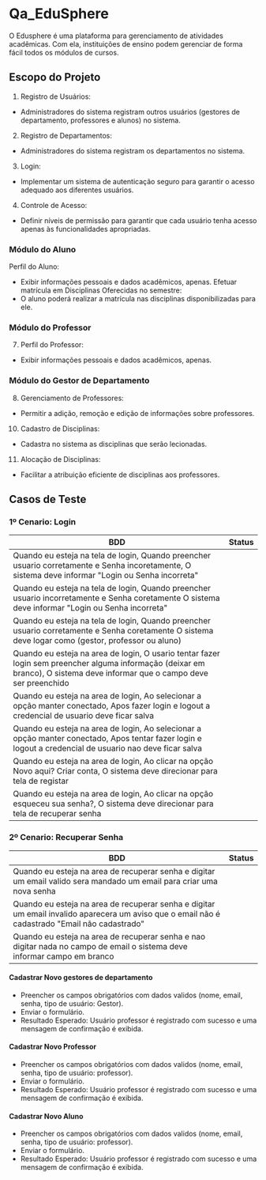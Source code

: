 # Qa_EduSphere

O Edusphere é uma plataforma para gerenciamento de atividades acadêmicas. Com ela, instituições de ensino podem gerenciar de forma fácil todos os módulos de cursos.

## Escopo do Projeto

1. Registro de Usuários:
- Administradores do sistema registram outros usuários (gestores de
departamento, professores e alunos) no sistema.
2. Registro de Departamentos:
- Administradores do sistema registram os departamentos no sistema.
3. Login:
- Implementar um sistema de autenticação seguro para garantir o acesso
adequado aos diferentes usuários.
4. Controle de Acesso:
- Definir níveis de permissão para garantir que cada usuário tenha acesso apenas
às funcionalidades apropriadas.

### Módulo do Aluno

Perfil do Aluno:
- Exibir informações pessoais e dados acadêmicos, apenas.
Efetuar matrícula em Disciplinas Oferecidas no semestre:
- O aluno poderá realizar a matrícula nas disciplinas disponibilizadas para ele.
  
### Módulo do Professor

7. Perfil do Professor:
- Exibir informações pessoais e dados acadêmicos, apenas.
  
### Módulo do Gestor de Departamento

8. Gerenciamento de Professores:
- Permitir a adição, remoção e edição de informações sobre professores.
10. Cadastro de Disciplinas:
- Cadastra no sistema as disciplinas que serão lecionadas.
11. Alocação de Disciplinas:
- Facilitar a atribuição eficiente de disciplinas aos professores.

## Casos de Teste

### 1º Cenario: Login

| BDD | Status |
| --- | --- |
| Quando eu esteja na tela de login, Quando preencher usuario corretamente e Senha incoretamente, O sistema deve informar "Login ou Senha incorreta" |     |
| Quando eu esteja na tela de login, Quando preencher usuario incorretamente e Senha coretamente  O sistema deve informar "Login ou Senha incorreta" |     |
| Quando eu esteja na tela de login, Quando preencher usuario corretamente e Senha coretamente  O sistema deve logar como (gestor, professor ou aluno) |    |
| Quando eu esteja na area de login, O usario tentar fazer login sem preencher alguma informação (deixar em branco), O sistema deve informar que o campo deve ser preenchido |    |   
| Quando eu esteja na area de login, Ao selecionar a opção manter conectado, Apos fazer login e logout a credencial de usuario deve ficar salva |    |
| Quando eu esteja na area de login, Ao selecionar a opção manter conectado, Apos tentar fazer login e logout a credencial de usuario nao deve ficar salva |    |
| Quando eu esteja na area de login, Ao clicar na opção Novo aqui? Criar conta, O sistema deve direcionar para tela de registar |    |
| Quando eu esteja na area de login, Ao clicar na opção esqueceu sua senha?, O sistema deve direcionar para tela de recuperar senha |    |

### 2º Cenario: Recuperar Senha

| BDD | Status |
| --- | --- |
| Quando eu esteja na area de recuperar senha  e digitar um email valido sera mandado um email para criar uma nova senha | 
| Quando eu esteja na area de recuperar senha e digitar um email invalido aparecera um aviso que o email não é cadastrado "Email não cadastrado" |
| Quando eu esteja na area de recuperar senha e nao digitar nada no campo de email o sistema deve informar campo em branco |

#### Cadastrar Novo gestores de departamento
- Preencher os campos obrigatórios com dados validos (nome, email, senha, tipo de usuário: Gestor).
- Enviar o formulário.
- Resultado Esperado: Usuário professor é registrado com sucesso e uma mensagem de confirmação é exibida.

#### Cadastrar Novo Professor
- Preencher os campos obrigatórios com dados validos (nome, email, senha, tipo de usuário: professor).
- Enviar o formulário.
- Resultado Esperado: Usuário professor é registrado com sucesso e uma mensagem de confirmação é exibida.

#### Cadastrar Novo Aluno
- Preencher os campos obrigatórios com dados validos (nome, email, senha, tipo de usuário: professor).
- Enviar o formulário.
- Resultado Esperado: Usuário professor é registrado com sucesso e uma mensagem de confirmação é exibida.

####
